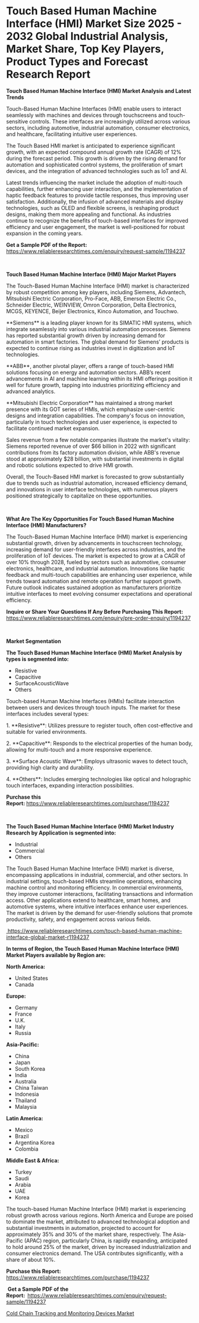 <p><h1>Touch Based Human Machine Interface (HMI) Market Size 2025 - 2032 Global Industrial Analysis, Market Share, Top Key Players, Product Types and Forecast Research Report</h1></p><p><strong>Touch Based Human Machine Interface (HMI) Market Analysis and Latest Trends</strong></p>
<p><p>Touch-Based Human Machine Interfaces (HMI) enable users to interact seamlessly with machines and devices through touchscreens and touch-sensitive controls. These interfaces are increasingly utilized across various sectors, including automotive, industrial automation, consumer electronics, and healthcare, facilitating intuitive user experiences.</p><p>The Touch Based HMI market is anticipated to experience significant growth, with an expected compound annual growth rate (CAGR) of 12% during the forecast period. This growth is driven by the rising demand for automation and sophisticated control systems, the proliferation of smart devices, and the integration of advanced technologies such as IoT and AI. </p><p>Latest trends influencing the market include the adoption of multi-touch capabilities, further enhancing user interaction, and the implementation of haptic feedback features to provide tactile responses, thus improving user satisfaction. Additionally, the infusion of advanced materials and display technologies, such as OLED and flexible screens, is reshaping product designs, making them more appealing and functional. As industries continue to recognize the benefits of touch-based interfaces for improved efficiency and user engagement, the market is well-positioned for robust expansion in the coming years.</p></p>
<p><strong>Get a Sample PDF of the Report:&nbsp;</strong> <a href="https://www.reliableresearchtimes.com/enquiry/request-sample/1194237?utm_campaign=2779&utm_medium=2&utm_source=Github&utm_content=ia&utm_term=22032025&utm_id=touch-based-human-machine-interface-hmi">https://www.reliableresearchtimes.com/enquiry/request-sample/1194237</a></p>
<p>&nbsp;</p>
<p><strong>Touch Based Human Machine Interface (HMI) Major Market Players</strong></p>
<p><p>The Touch-Based Human Machine Interface (HMI) market is characterized by robust competition among key players, including Siemens, Advantech, Mitsubishi Electric Corporation, Pro-Face, ABB, Emerson Electric Co., Schneider Electric, WEINVIEW, Omron Corporation, Delta Electronics, MCGS, KEYENCE, Beijer Electronics, Kinco Automation, and Touchwo. </p><p>**Siemens** is a leading player known for its SIMATIC HMI systems, which integrate seamlessly into various industrial automation processes. Siemens has reported substantial growth driven by increasing demand for automation in smart factories. The global demand for Siemens’ products is expected to continue rising as industries invest in digitization and IoT technologies.</p><p>**ABB**, another pivotal player, offers a range of touch-based HMI solutions focusing on energy and automation sectors. ABB’s recent advancements in AI and machine learning within its HMI offerings position it well for future growth, tapping into industries prioritizing efficiency and advanced analytics.</p><p>**Mitsubishi Electric Corporation** has maintained a strong market presence with its GOT series of HMIs, which emphasize user-centric designs and integration capabilities. The company's focus on innovation, particularly in touch technologies and user experience, is expected to facilitate continued market expansion.</p><p>Sales revenue from a few notable companies illustrate the market's vitality: Siemens reported revenue of over $66 billion in 2022 with significant contributions from its factory automation division, while ABB's revenue stood at approximately $28 billion, with substantial investments in digital and robotic solutions expected to drive HMI growth.</p><p>Overall, the Touch-Based HMI market is forecasted to grow substantially due to trends such as industrial automation, increased efficiency demand, and innovations in user interface technologies, with numerous players positioned strategically to capitalize on these opportunities.</p></p>
<p>&nbsp;</p>
<p><strong>What Are The Key Opportunities For Touch Based Human Machine Interface (HMI) Manufacturers?</strong></p>
<p><p>The Touch-Based Human Machine Interface (HMI) market is experiencing substantial growth, driven by advancements in touchscreen technology, increasing demand for user-friendly interfaces across industries, and the proliferation of IoT devices. The market is expected to grow at a CAGR of over 10% through 2028, fueled by sectors such as automotive, consumer electronics, healthcare, and industrial automation. Innovations like haptic feedback and multi-touch capabilities are enhancing user experience, while trends toward automation and remote operation further support growth. Future outlook indicates sustained adoption as manufacturers prioritize intuitive interfaces to meet evolving consumer expectations and operational efficiency.</p></p>
<p><strong>Inquire or Share Your Questions If Any Before Purchasing This Report:</strong> <a href="https://www.reliableresearchtimes.com/enquiry/pre-order-enquiry/1194237?utm_campaign=2779&utm_medium=2&utm_source=Github&utm_content=ia&utm_term=22032025&utm_id=touch-based-human-machine-interface-hmi">https://www.reliableresearchtimes.com/enquiry/pre-order-enquiry/1194237</a></p>
<p>&nbsp;</p>
<p><strong>Market Segmentation</strong></p>
<p><strong>The Touch Based Human Machine Interface (HMI) Market Analysis by types is segmented into:</strong></p>
<p><ul><li>Resistive</li><li>Capacitive</li><li>SurfaceAcousticWave</li><li>Others</li></ul></p>
<p><p>Touch-based Human Machine Interfaces (HMIs) facilitate interaction between users and devices through touch inputs. The market for these interfaces includes several types: </p><p>1. **Resistive**: Utilizes pressure to register touch, often cost-effective and suitable for varied environments.  </p><p>2. **Capacitive**: Responds to the electrical properties of the human body, allowing for multi-touch and a more responsive experience.  </p><p>3. **Surface Acoustic Wave**: Employs ultrasonic waves to detect touch, providing high clarity and durability.  </p><p>4. **Others**: Includes emerging technologies like optical and holographic touch interfaces, expanding interaction possibilities.  </p></p>
<p><strong>Purchase this Report:&nbsp;</strong><a href="https://www.reliableresearchtimes.com/purchase/1194237?utm_campaign=2779&utm_medium=2&utm_source=Github&utm_content=ia&utm_term=22032025&utm_id=touch-based-human-machine-interface-hmi">https://www.reliableresearchtimes.com/purchase/1194237</a></p>
<p>&nbsp;</p>
<p><strong>The Touch Based Human Machine Interface (HMI) Market Industry Research by Application is segmented into:</strong></p>
<p><ul><li>Industrial</li><li>Commercial</li><li>Others</li></ul></p>
<p><p>The Touch Based Human Machine Interface (HMI) market is diverse, encompassing applications in industrial, commercial, and other sectors. In industrial settings, touch-based HMIs streamline operations, enhancing machine control and monitoring efficiency. In commercial environments, they improve customer interactions, facilitating transactions and information access. Other applications extend to healthcare, smart homes, and automotive systems, where intuitive interfaces enhance user experiences. The market is driven by the demand for user-friendly solutions that promote productivity, safety, and engagement across various fields.</p></p>
<p><a href="https://www.reliableresearchtimes.com/touch-based-human-machine-interface-global-market-r1194237?utm_campaign=2779&utm_medium=2&utm_source=Github&utm_content=ia&utm_term=22032025&utm_id=touch-based-human-machine-interface-hmi">&nbsp;https://www.reliableresearchtimes.com/touch-based-human-machine-interface-global-market-r1194237</a></p>
<p><strong>In terms of Region, the Touch Based Human Machine Interface (HMI) Market Players available by Region are:</strong></p>
<p>
    <p> <strong> North America: </strong>
        <ul>
            <li>United States</li>
            <li>Canada</li>
        </ul>
        </p> 
    <p> <strong> Europe: </strong>
        <ul>
            <li>Germany</li>
            <li>France</li>
            <li>U.K.</li>
            <li>Italy</li>
            <li>Russia</li>
        </ul>
        </p> 
    <p> <strong> Asia-Pacific: </strong>
        <ul>
            <li>China</li>
            <li>Japan</li>
            <li>South Korea</li>
            <li>India</li>
            <li>Australia</li>
            <li>China Taiwan</li>
            <li>Indonesia</li>
            <li>Thailand</li>
            <li>Malaysia</li>
        </ul>
        </p> 
    <p> <strong> Latin America: </strong>
        <ul>
            <li>Mexico</li>
            <li>Brazil</li>
            <li>Argentina Korea</li>
            <li>Colombia</li>
        </ul>
        </p> 
    <p> <strong> Middle East & Africa: </strong>
        <ul>
            <li>Turkey</li>
            <li>Saudi</li>
            <li>Arabia</li>
            <li>UAE</li>
            <li>Korea</li>
        </ul>
    </p>
    </p>
<p><p>The touch-based Human Machine Interface (HMI) market is experiencing robust growth across various regions. North America and Europe are poised to dominate the market, attributed to advanced technological adoption and substantial investments in automation, projected to account for approximately 35% and 30% of the market share, respectively. The Asia-Pacific (APAC) region, particularly China, is rapidly expanding, anticipated to hold around 25% of the market, driven by increased industrialization and consumer electronics demand. The USA contributes significantly, with a share of about 10%.</p></p>
<p><strong>Purchase this Report: </strong><a href="https://www.reliableresearchtimes.com/purchase/1194237?utm_campaign=2779&utm_medium=2&utm_source=Github&utm_content=ia&utm_term=22032025&utm_id=touch-based-human-machine-interface-hmi">https://www.reliableresearchtimes.com/purchase/1194237</a></p>
<p>&nbsp;<strong>Get a Sample PDF of the Report:&nbsp;&nbsp;</strong><a href="https://www.reliableresearchtimes.com/enquiry/request-sample/1194237?utm_campaign=2779&utm_medium=2&utm_source=Github&utm_content=ia&utm_term=22032025&utm_id=touch-based-human-machine-interface-hmi">https://www.reliableresearchtimes.com/enquiry/request-sample/1194237</a></p>
<p><strong></strong></p>
<p><p><a href="https://github.com/darenph8er/Market-Research-Report-List-1/blob/main/cold-chain-tracking-and-monitoring-devices-market.md?utm_campaign=2779&utm_medium=2&utm_source=Github&utm_content=ia&utm_term=22032025&utm_id=touch-based-human-machine-interface-hmi">Cold Chain Tracking and Monitoring Devices Market</a></p></p>